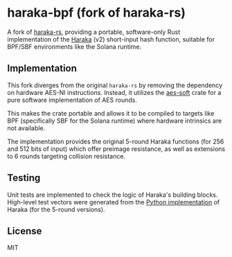 # haraka-bpf (fork of haraka-rs)

A fork of [haraka-rs](https://github.com/gendx/haraka-rs), providing a portable, software-only Rust implementation of the [Haraka](https://github.com/kste/haraka) (v2) short-input hash function, suitable for BPF/SBF environments like the Solana runtime.

## Implementation

This fork diverges from the original `haraka-rs` by removing the dependency on hardware AES-NI instructions. Instead, it utilizes the [aes-soft](https://crates.io/crates/aes-soft) crate for a pure software implementation of AES rounds.

This makes the crate portable and allows it to be compiled to targets like BPF (specifically SBF for the Solana runtime) where hardware intrinsics are not available.

The implementation provides the original 5-round Haraka functions (for 256 and 512 bits of input) which offer preimage resistance, as well as extensions to 6 rounds targeting collision resistance.

## Testing

Unit tests are implemented to check the logic of Haraka's building blocks.
High-level test vectors were generated from the [Python implementation](https://github.com/kste/haraka/blob/master/code/python/ref.py) of Haraka (for the 5-round versions).

## License

MIT

